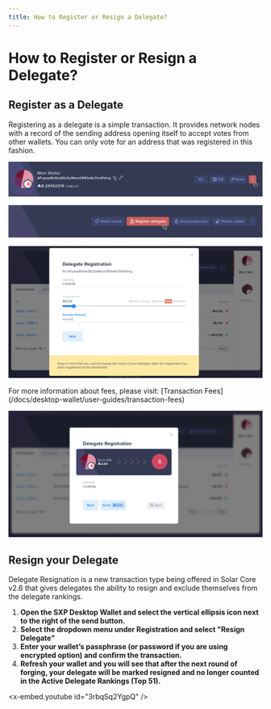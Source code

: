 ```yaml
---
title: How to Register or Resign a Delegate?
---
```


# How to Register or Resign a Delegate?

## Register as a Delegate

Registering as a delegate is a simple transaction. It provides network nodes with a record of the sending address opening itself to accept votes from other wallets. You can only vote for an address that was registered in this fashion.

![Expose more options in the wallet detail page by clicking the icon in the header](/desktop-wallet/assets/moreicon.png)

![Click the Register delegate button](/desktop-wallet/assets/registerdelegatebutton.png)

![Enter your desired Username, Transaction fee and security details; then click Next](/desktop-wallet/assets/delegateregistration.png)

<x-alert type="info">
For more information about fees, please visit: [Transaction Fees](/docs/desktop-wallet/user-guides/transaction-fees)
</x-alert>

![Verify the delegate registration transaction details and Submit, Cancel or Save it by clicking either Send, Back or Save](/desktop-wallet/assets/submitdelegateregistration.png)

## **Resign your Delegate**

Delegate Resignation is a new transaction type being offered in Solar Core v2.6 that gives delegates the ability to resign and exclude themselves from the delegate rankings.

1. **Open the SXP Desktop Wallet and select the vertical ellipsis icon next to the right of the send button.**
2. **Select the dropdown menu under Registration and select "Resign Delegate"**
3. **Enter your wallet’s passphrase (or password if you are using encrypted option) and confirm the transaction.**
4. **Refresh your wallet and you will see that after the next round of forging, your delegate will be marked resigned and no longer counted in the Active Delegate Rankings (Top 51).**

<x-embed.youtube id="3rbqSq2YgpQ" />

